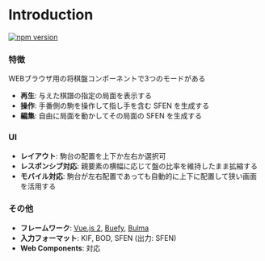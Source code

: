 # Introduction

[![npm version](https://badge.fury.io/js/shogi-player.svg)](https://badge.fury.io/js/shogi-player)

### 特徴

WEBブラウザ用の将棋盤コンポーネントで3つのモードがある

* **再生**: 与えた棋譜の指定の局面を表示する
* **操作**: 手番側の駒を操作して指し手を含む SFEN を生成する
* **編集**: 自由に局面を動かしてその局面の SFEN を生成する

### UI

* **レイアウト**: 駒台の配置を上下か左右か選択可
* **レスポンシブ対応**: 親要素の横幅に応じて盤の比率を維持したまま拡縮する
* **モバイル対応**: 駒台が左右配置であっても自動的に上下に配置して狭い画面を活用する
<!-- * **カスタマイズ**: 見た目の微調整は用意したCSS変数で変更可 -->

### その他

* **フレームワーク**: [Vue.js 2](https://jp.vuejs.org/), [Buefy](https://buefy.org/), [Bulma](https://bulma.io/)
* **入力フォーマット**: KIF, BOD, SFEN (出力: SFEN)
* **Web Components**: 対応
